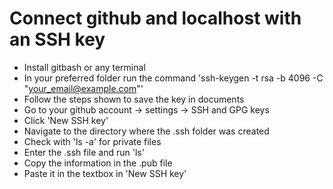 # Connect github and localhost with an SSH key

* Install gitbash or any terminal
* In your preferred folder run the command 'ssh-keygen -t rsa -b 4096 -C "your_email@example.com"'
* Follow the steps shown to save the key in documents
* Go to your github account -> settings -> SSH and GPG keys
* Click 'New SSH key'
* Navigate to the directory where the .ssh folder was created
* Check with 'ls -a' for private files
* Enter the .ssh file and run 'ls'
* Copy the information in the .pub file
* Paste it in the textbox in 'New SSH key'
